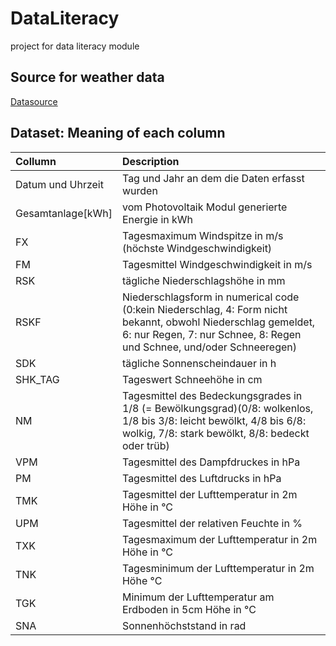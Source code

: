 # DataLiteracy

project for data literacy module

## Source for weather data

[Datasource](https://www.dwd.de/DE/leistungen/cdc/climate-data-center.html;jsessionid=620CDE4EACF97A8A00479EB9AF4A955E.live11054?nn=495662)

## Dataset: Meaning of each column

| Collumn | Description |
| :--- | :--- |
| Datum und Uhrzeit | Tag und Jahr an dem die Daten erfasst wurden
| Gesamtanlage[kWh] | vom Photovoltaik Modul generierte Energie in kWh
|FX | Tagesmaximum Windspitze in m/s (höchste Windgeschwindigkeit)
| FM | Tagesmittel Windgeschwindigkeit in m/s
| RSK | tägliche Niederschlagshöhe in mm
| RSKF | Niederschlagsform in numerical code (0:kein Niederschlag, 4: Form nicht bekannt, obwohl Niederschlag gemeldet, 6: nur Regen, 7: nur Schnee, 8: Regen und Schnee, und/oder Schneeregen)
| SDK | tägliche Sonnenscheindauer in h
| SHK_TAG | Tageswert Schneehöhe in cm
| NM | Tagesmittel des Bedeckungsgrades in 1/8 (= Bewölkungsgrad)(0/8: wolkenlos, 1/8 bis 3/8: leicht bewölkt, 4/8 bis 6/8: wolkig, 7/8: stark bewölkt, 8/8: bedeckt oder trüb)
| VPM | Tagesmittel des Dampfdruckes in hPa
| PM | Tagesmittel des Luftdrucks in hPa
| TMK | Tagesmittel der Lufttemperatur in 2m Höhe in °C
| UPM | Tagesmittel der relativen Feuchte in %
| TXK | Tagesmaximum der Lufttemperatur in 2m Höhe in °C
| TNK | Tagesminimum der Lufttemperatur in 2m Höhe °C
| TGK | Minimum der Lufttemperatur am Erdboden in 5cm Höhe in °C
| SNA | Sonnenhöchststand in rad
